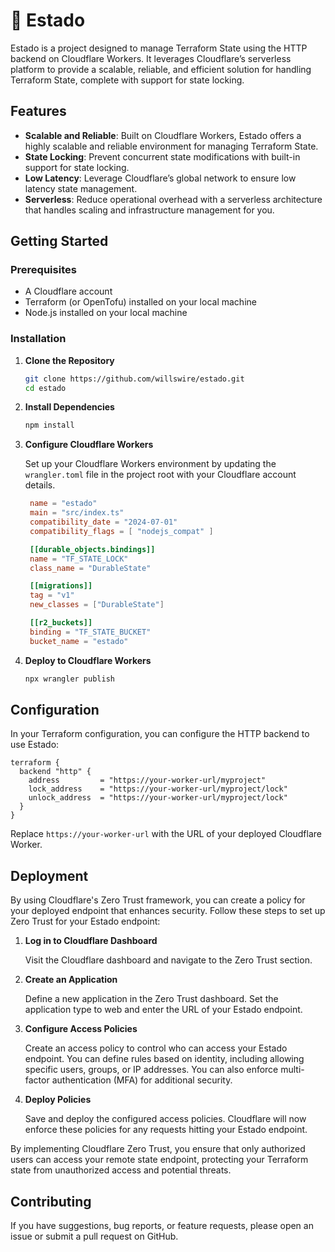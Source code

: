 # 📐 Estado

Estado is a project designed to manage Terraform State using the HTTP backend on Cloudflare Workers. It leverages Cloudflare’s serverless platform to provide a scalable, reliable, and efficient solution for handling Terraform State, complete with support for state locking.

## Features

- **Scalable and Reliable**: Built on Cloudflare Workers, Estado offers a highly scalable and reliable environment for managing Terraform State.
- **State Locking**: Prevent concurrent state modifications with built-in support for state locking.
- **Low Latency**: Leverage Cloudflare’s global network to ensure low latency state management.
- **Serverless**: Reduce operational overhead with a serverless architecture that handles scaling and infrastructure management for you.

## Getting Started

### Prerequisites

- A Cloudflare account
- Terraform (or OpenTofu) installed on your local machine
- Node.js installed on your local machine

### Installation

1. **Clone the Repository**

   ```sh
   git clone https://github.com/willswire/estado.git
   cd estado
   ```

2. **Install Dependencies**

   ```sh
   npm install
   ```

3. **Configure Cloudflare Workers**

   Set up your Cloudflare Workers environment by updating the `wrangler.toml` file in the project root with your Cloudflare account details.

   ```toml
    name = "estado"
    main = "src/index.ts"
    compatibility_date = "2024-07-01"
    compatibility_flags = [ "nodejs_compat" ]

    [[durable_objects.bindings]]
    name = "TF_STATE_LOCK"
    class_name = "DurableState"

    [[migrations]]
    tag = "v1"
    new_classes = ["DurableState"]

    [[r2_buckets]]
    binding = "TF_STATE_BUCKET"
    bucket_name = "estado"
   ```

4. **Deploy to Cloudflare Workers**

   ```sh
   npx wrangler publish
   ```

## Configuration

In your Terraform configuration, you can configure the HTTP backend to use Estado:

```hcl
terraform {
  backend "http" {
    address         = "https://your-worker-url/myproject"
    lock_address    = "https://your-worker-url/myproject/lock"
    unlock_address  = "https://your-worker-url/myproject/lock"
  }
}
```

Replace `https://your-worker-url` with the URL of your deployed Cloudflare Worker.

## Deployment

By using Cloudflare's Zero Trust framework, you can create a policy for your deployed endpoint that enhances security. Follow these steps to set up Zero Trust for your Estado endpoint:

1. **Log in to Cloudflare Dashboard**

   Visit the Cloudflare dashboard and navigate to the Zero Trust section.

2. **Create an Application**

   Define a new application in the Zero Trust dashboard. Set the application type to web and enter the URL of your Estado endpoint.

3. **Configure Access Policies**

   Create an access policy to control who can access your Estado endpoint. You can define rules based on identity, including allowing specific users, groups, or IP addresses. You can also enforce multi-factor authentication (MFA) for additional security.

4. **Deploy Policies**

   Save and deploy the configured access policies. Cloudflare will now enforce these policies for any requests hitting your Estado endpoint.

By implementing Cloudflare Zero Trust, you ensure that only authorized users can access your remote state endpoint, protecting your Terraform state from unauthorized access and potential threats.

## Contributing

If you have suggestions, bug reports, or feature requests, please open an issue or submit a pull request on GitHub.
